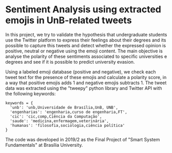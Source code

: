 # Sentiment Analysis using extracted emojis in UnB-related tweets

In this project, we try to validate the hypothesis that undergraduate students use the Twitter platform to express their feelings about their degrees and its possible to capture this tweets and detect whether the expressed opinion is positive, neutral or negative using the emoji content. The main objective is analyse the polarity of these sentiments associated to specific universities e degrees and see if it is possible to predict university evasion.

Using a labeled emoji database (positive and negative), we check each tweet text for the presence of these emojis and calculate a polarity score, in a way that positive emojis adds 1 and negative emojis subtracts 1. The tweet data was extracted using the "tweepy" python library and Twitter API with the following keywords:

```
keywords = {
  'unb': 'unb,Universidade de Brasília,UnB, UNB',
  'engenharias': 'engenharia,curso de engenharia,FT',
  'cic': 'cic,comp,Ciência da Computação',
  'saude': 'medicina,enfermagem,veterinária',
  'humanas': 'filosofia,sociologia,ciência política'
}
```

The code was developed in 2019/2 as the Final Project of "Smart System Fundamentals" at Brasília University.
